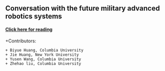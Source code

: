 ## Conversation with the future military advanced robotics systems

#### [Click here for reading](https://www.google.com/)

+Contributors:

    + Biyue Huang, Columbia University
    + Jie Huang, New York University
    + Yusen Wang, Columbia University
    + Zhehao liu, Columbia University
    
